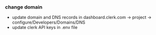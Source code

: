 ### change domain

- update domain and DNS records in dashboard.clerk.com -> project -> configure/Developers/Domains/DNS
- update clerk API keys in .env file
